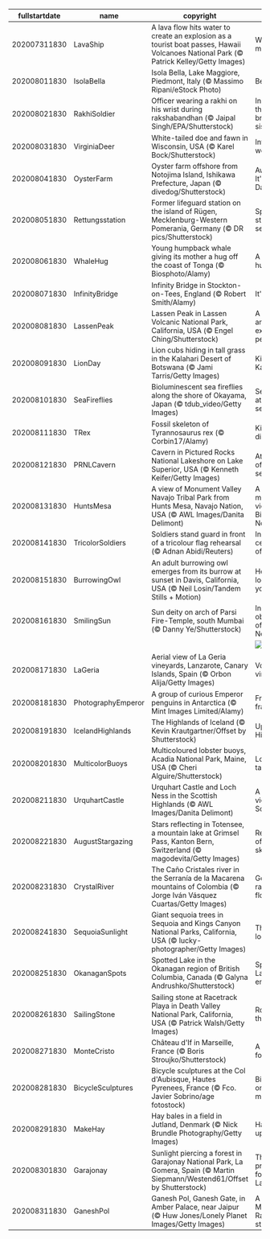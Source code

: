|fullstartdate|name|copyright|title|image|
|--|--|--|--|--|
202007311830|LavaShip|A lava flow hits water to create an explosion as a tourist boat passes, Hawaii Volcanoes National Park (© Patrick Kelley/Getty Images)|Where fire meets water|![](/en-IN/2020/08/202007311830LavaShip.jpg)|
202008011830|IsolaBella|Isola Bella, Lake Maggiore, Piedmont, Italy (© Massimo Ripani/eStock Photo)|Bellissima!|![](/en-IN/2020/08/202008011830IsolaBella.jpg)|
202008021830|RakhiSoldier|Officer wearing a rakhi on his wrist during rakshabandhan (© Jaipal Singh/EPA/Shutterstock)|In honour of the brother-sister bond|![](/en-IN/2020/08/202008021830RakhiSoldier.jpg)|
202008031830|VirginiaDeer|White-tailed doe and fawn in Wisconsin, USA (© Karel Bock/Shutterstock)|Into the woods|![](/en-IN/2020/08/202008031830VirginiaDeer.jpg)|
202008041830|OysterFarm|Oyster farm offshore from Notojima Island, Ishikawa Prefecture, Japan (© divedog/Shutterstock)|Aw shucks, It's Oyster Day|![](/en-IN/2020/08/202008041830OysterFarm.jpg)|
202008051830|Rettungsstation|Former lifeguard station on the island of Rügen, Mecklenburg-Western Pomerania, Germany (© DR pics/Shutterstock)|Space-age style by the sea|![](/en-IN/2020/08/202008051830Rettungsstation.jpg)|
202008061830|WhaleHug|Young humpback whale giving its mother a hug off the coast of Tonga (© Biosphoto/Alamy)|A whale of a hug|![](/en-IN/2020/08/202008061830WhaleHug.jpg)|
202008071830|InfinityBridge|Infinity Bridge in Stockton-on-Tees, England (© Robert Smith/Alamy)|It's ∞ Day!|![](/en-IN/2020/08/202008071830InfinityBridge.jpg)|
202008081830|LassenPeak|Lassen Peak in Lassen Volcanic National Park, California, USA (© Engel Ching/Shutterstock)|A peek at an explosive peak|![](/en-IN/2020/08/202008081830LassenPeak.jpg)|
202008091830|LionDay|Lion cubs hiding in tall grass in the Kalahari Desert of Botswana (© Jami Tarris/Getty Images)|Kings of the Kalahari|![](/en-IN/2020/08/202008091830LionDay.jpg)|
202008101830|SeaFireflies|Bioluminescent sea fireflies along the shore of Okayama, Japan (© tdub_video/Getty Images)|Sea fireflies at the seashore|![](/en-IN/2020/08/202008101830SeaFireflies.jpg)|
202008111830|TRex|Fossil skeleton of Tyrannosaurus rex (© Corbin17/Alamy)|King of the dinosaurs|![](/en-IN/2020/08/202008111830TRex.jpg)|
202008121830|PRNLCavern|Cavern in Pictured Rocks National Lakeshore on Lake Superior, USA (© Kenneth Keifer/Getty Images)|At the shore of an inland sea|![](/en-IN/2020/08/202008121830PRNLCavern.jpg)|
202008131830|HuntsMesa|A view of Monument Valley Navajo Tribal Park from Hunts Mesa, Navajo Nation, USA (© AWL Images/Danita Delimont)|A monumental view of 'Tsé Biiʼ Ndzisgaii'|![](/en-IN/2020/08/202008131830HuntsMesa.jpg)|
202008141830|TricolorSoldiers|Soldiers stand guard in front of a tricolour flag rehearsal (© Adnan Abidi/Reuters)|In celebration of I-Day|![](/en-IN/2020/08/202008141830TricolorSoldiers.jpg)|
202008151830|BurrowingOwl|An adult burrowing owl emerges from its burrow at sunset in Davis, California, USA (© Neil Losin/Tandem Stills + Motion)|Here’s looking at you|![](/en-IN/2020/08/202008151830BurrowingOwl.jpg)|
202008161830|SmilingSun|Sun deity on arch of Parsi Fire-Temple, south Mumbai (© Danny Ye/Shutterstock)|In observance of Parsi New Year|![](/en-IN/2020/08/202008161830SmilingSun.jpg)|
||||![](/en-IN/2020/08/.jpg)|
202008171830|LaGeria|Aerial view of La Geria vineyards, Lanzarote, Canary Islands, Spain (© Orbon Alija/Getty Images)|Volcanic vineyards|![](/en-IN/2020/08/202008171830LaGeria.jpg)|
202008181830|PhotographyEmperor|A group of curious Emperor penguins in Antarctica (© Mint Images Limited/Alamy)|Freeze frame|![](/en-IN/2020/08/202008181830PhotographyEmperor.jpg)|
202008191830|IcelandHighlands|The Highlands of Iceland (© Kevin Krautgartner/Offset by Shutterstock)|Up in the Highlands|![](/en-IN/2020/08/202008191830IcelandHighlands.jpg)|
202008201830|MulticolorBuoys|Multicoloured lobster buoys, Acadia National Park, Maine, USA (© Cheri Alguire/Shutterstock)|Lobster tales|![](/en-IN/2020/08/202008201830MulticolorBuoys.jpg)|
202008211830|UrquhartCastle|Urquhart Castle and Loch Ness in the Scottish Highlands (© AWL Images/Danita Delimont)|A monster view in Scotland|![](/en-IN/2020/08/202008211830UrquhartCastle.jpg)|
202008221830|AugustStargazing|Stars reflecting in Totensee, a mountain lake at Grimsel Pass, Kanton Bern, Switzerland (© magodevita/Getty Images)|Reflections of the night sky|![](/en-IN/2020/08/202008221830AugustStargazing.jpg)|
202008231830|CrystalRiver|The Caño Cristales river in the Serranía de la Macarena mountains of Colombia (© Jorge Iván Vásquez Cuartas/Getty Images)|Go with the rainbow flow|![](/en-IN/2020/08/202008231830CrystalRiver.jpg)|
202008241830|SequoiaSunlight|Giant sequoia trees in Sequoia and Kings Canyon National Parks, California, USA (© lucky-photographer/Getty Images)|Things are looking up|![](/en-IN/2020/08/202008241830SequoiaSunlight.jpg)|
202008251830|OkanaganSpots|Spotted Lake in the Okanagan region of British Columbia, Canada (© Galyna Andrushko/Shutterstock)|Spotted Lake emerges|![](/en-IN/2020/08/202008251830OkanaganSpots.jpg)|
202008261830|SailingStone|Sailing stone at Racetrack Playa in Death Valley National Park, California, USA (© Patrick Walsh/Getty Images)|Rocks on the move|![](/en-IN/2020/08/202008261830SailingStone.jpg)|
202008271830|MonteCristo|Château d'If in Marseille, France (© Boris Stroujko/Shutterstock)|A prison fit for a count|![](/en-IN/2020/08/202008271830MonteCristo.jpg)|
202008281830|BicycleSculptures|Bicycle sculptures at the Col d'Aubisque, Hautes Pyrenees, France (© Fco. Javier Sobrino/age fotostock)|Big wheels on a big mountain|![](/en-IN/2020/08/202008281830BicycleSculptures.jpg)|
202008291830|MakeHay|Hay bales in a field in Jutland, Denmark (© Nick Brundle Photography/Getty Images)|Hay, what's up?|![](/en-IN/2020/08/202008291830MakeHay.jpg)|
202008301830|Garajonay|Sunlight piercing a forest in Garajonay National Park, La Gomera, Spain (© Martin Siepmann/Westend61/Offset by Shutterstock)|The prehistoric forests of La Gomera|![](/en-IN/2020/08/202008301830Garajonay.jpg)|
202008311830|GaneshPol|Ganesh Pol, Ganesh Gate, in Amber Palace, near Jaipur (© Huw Jones/Lonely Planet Images/Getty Images)|A fusion of Moghul and Rajput styles|![](/en-IN/2020/08/202008311830GaneshPol.jpg)|
